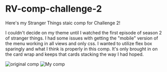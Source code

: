 # RV-comp-challenge-2
Here's my Stranger Things staic comp for Challenge 2!

I couldn't decide on my theme until I watched the first episode of season 2 of stranger things. I had some issues with getting the "mobile" version of the menu working in all views and only css. I wanted to utilize flex box sparingly and what I think is properly in this comp. It's only brought in on the card wrap and keeps that cards stacking the way I had hoped.  

![original comp](./staticCompOne/images/static-comp-challenge-2.jpg?raw=true)
![My comp](./staticCompOne/images/RVscreen.png?raw=true)

